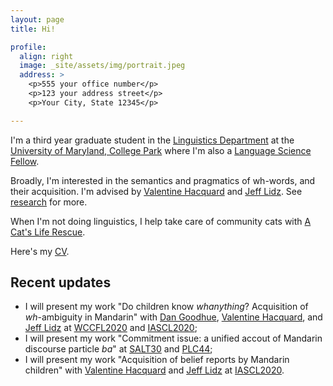 ```yaml
---
layout: page
title: Hi!

profile:
  align: right
  image: _site/assets/img/portrait.jpeg
  address: >
    <p>555 your office number</p>
    <p>123 your address street</p>
    <p>Your City, State 12345</p>

---
```




I'm a third year graduate student in the [Linguistics Department](http://ling.umd.edu/) at the [University of Maryland, College Park](http://www.umd.edu/) where I'm also a [Language Science Fellow](https://languagescience.umd.edu/lsf). 

Broadly, I'm interested in the semantics and pragmatics of wh-words, and their acquisition. I'm advised by [Valentine Hacquard](http://ling.umd.edu/~hacquard/) and [Jeff Lidz](http://ling.umd.edu/~jlidz/). See [research](_site/menu/research.html) for more. 

When I'm not doing linguistics, I help take care of community cats with [A Cat's Life Rescue](https://www.acatsliferescue.org).  


Here's my [CV](_site/assets/pdf/cv.pdf).

## Recent updates
- I will present my work "Do children know *whanything*? Acquisition of *wh*-ambiguity in Mandarin" with [Dan Goodhue](http://www.danielgoodhue.com/), [Valentine Hacquard](http://ling.umd.edu/~hacquard/), and [Jeff Lidz](http://ling.umd.edu/~jlidz/) at [WCCFL2020](https://wccfl2020.linguistics.ubc.ca/) and [IASCL2020](https://iascl2020.com/);
- I will present my work "Commitment issue: a unified accout of Mandarin discourse particle *ba*" at [SALT30](https://saltconf.github.io/salt30/) and [PLC44](https://www.ling.upenn.edu/Events/PLC/plc44/schedulepage.html);
- I will present my work "Acquisition of belief reports by Mandarin children" with [Valentine Hacquard](http://ling.umd.edu/~hacquard/) and [Jeff Lidz](http://ling.umd.edu/~jlidz/) at [IASCL2020](https://iascl2020.com/).
